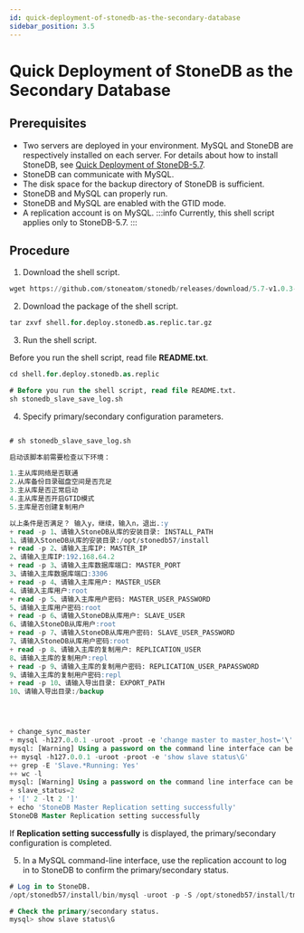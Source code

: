 ```yaml
---
id: quick-deployment-of-stonedb-as-the-secondary-database
sidebar_position: 3.5
---
```


# Quick Deployment of StoneDB as the Secondary Database

## Prerequisites
- Two servers are deployed in your environment. MySQL and StoneDB are respectively installed on each server. For details about how to install StoneDB, see [Quick Deployment of StoneDB-5.7](https://stonedb.io/docs/quick-deployment).
- StoneDB can communicate with MySQL.
- The disk space for the backup directory of StoneDB is sufficient.
- StoneDB and MySQL can properly run.
- StoneDB and MySQL are enabled with the GTID mode.
- A replication account is on MySQL.
:::info
Currently, this shell script applies only to StoneDB-5.7.
:::
## Procedure

1. Download the shell script.
```sql
wget https://github.com/stoneatom/stonedb/releases/download/5.7-v1.0.3-GA/shell.for.deploy.stonedb.as.replic.tar.gz
```

2. Download the package of the shell script.
```sql
tar zxvf shell.for.deploy.stonedb.as.replic.tar.gz
```

3. Run the shell script.

Before you run the shell script, read file **README.txt**.
```sql
cd shell.for.deploy.stonedb.as.replic

# Before you run the shell script, read file README.txt.
sh stonedb_slave_save_log.sh
```

4. Specify primary/secondary configuration parameters.
```sql

# sh stonedb_slave_save_log.sh

启动该脚本前需要检查以下环境：

1.主从库网络是否联通
2.从库备份目录磁盘空间是否充足
3.主从库是否正常启动
4.主从库是否开启GTID模式
5.主库是否创建复制用户

以上条件是否满足？ 输入y，继续，输入n，退出.:y
+ read -p 1、请输入StoneDB从库的安装目录: INSTALL_PATH
1、请输入StoneDB从库的安装目录:/opt/stonedb57/install
+ read -p 2、请输入主库IP: MASTER_IP
2、请输入主库IP:192.168.64.2
+ read -p 3、请输入主库数据库端口: MASTER_PORT
3、请输入主库数据库端口:3306
+ read -p 4、请输入主库用户: MASTER_USER
4、请输入主库用户:root
+ read -p 5、请输入主库用户密码: MASTER_USER_PASSWORD
5、请输入主库用户密码:root
+ read -p 6、请输入StoneDB从库用户: SLAVE_USER
6、请输入StoneDB从库用户:root
+ read -p 7、请输入StoneDB从库用户密码: SLAVE_USER_PASSWORD
7、请输入StoneDB从库用户密码:root
+ read -p 8、请输入主库的复制用户: REPLICATION_USER
8、请输入主库的复制用户:repl
+ read -p 9、请输入主库的复制用户密码: REPLICATION_USER_PAPASSWORD
9、请输入主库的复制用户密码:repl
+ read -p 10、请输入导出目录: EXPORT_PATH
10、请输入导出目录:/backup




+ change_sync_master
+ mysql -h127.0.0.1 -uroot -proot -e 'change master to master_host='\''192.168.64.2'\'',master_port=3306,master_user='\''repl'\'',master_password='\''repl'\'',master_auto_position=1;start slave;'
mysql: [Warning] Using a password on the command line interface can be insecure.
++ mysql -h127.0.0.1 -uroot -proot -e 'show slave status\G'
++ grep -E 'Slave.*Running: Yes'
++ wc -l
mysql: [Warning] Using a password on the command line interface can be insecure.
+ slave_status=2
+ '[' 2 -lt 2 ']'
+ echo 'StoneDB Master Replication setting successfully'
StoneDB Master Replication setting successfully

```
If **Replication setting successfully** is displayed, the primary/secondary configuration is completed.

5. In a MySQL command-line interface, use the replication account to log in to StoneDB to confirm the primary/secondary status.
```sql
# Log in to StoneDB.
/opt/stonedb57/install/bin/mysql -uroot -p -S /opt/stonedb57/install/tmp/mysql.sock

# Check the primary/secondary status.
mysql> show slave status\G

```
